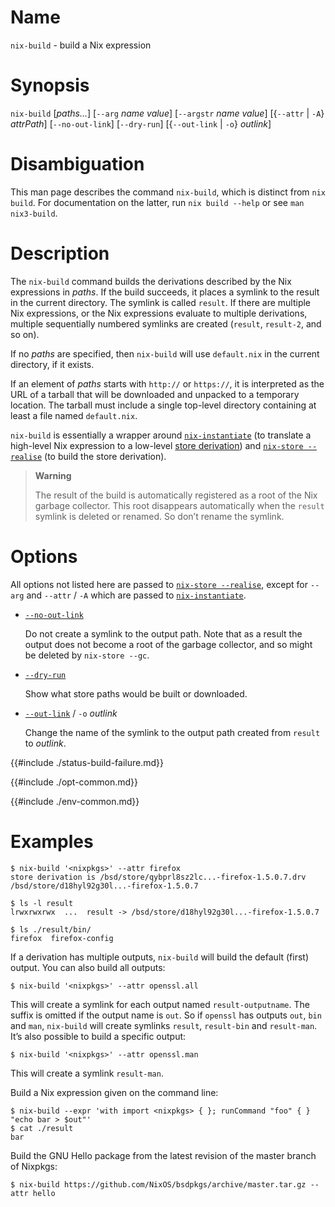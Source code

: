 # Name

`nix-build` - build a Nix expression

# Synopsis

`nix-build` [*paths…*]
  [`--arg` *name* *value*]
  [`--argstr` *name* *value*]
  [{`--attr` | `-A`} *attrPath*]
  [`--no-out-link`]
  [`--dry-run`]
  [{`--out-link` | `-o`} *outlink*]

# Disambiguation

This man page describes the command `nix-build`, which is distinct from `nix
build`. For documentation on the latter, run `nix build --help` or see `man
nix3-build`.

# Description

The `nix-build` command builds the derivations described by the Nix
expressions in *paths*. If the build succeeds, it places a symlink to
the result in the current directory. The symlink is called `result`. If
there are multiple Nix expressions, or the Nix expressions evaluate to
multiple derivations, multiple sequentially numbered symlinks are
created (`result`, `result-2`, and so on).

If no *paths* are specified, then `nix-build` will use `default.nix` in
the current directory, if it exists.

If an element of *paths* starts with `http://` or `https://`, it is
interpreted as the URL of a tarball that will be downloaded and unpacked
to a temporary location. The tarball must include a single top-level
directory containing at least a file named `default.nix`.

`nix-build` is essentially a wrapper around
[`nix-instantiate`](nix-instantiate.md) (to translate a high-level Nix
expression to a low-level [store derivation]) and [`nix-store
--realise`](@docroot@/command-ref/bsd-store/realise.md) (to build the store
derivation).

[store derivation]: @docroot@/glossary.md#gloss-store-derivation

> **Warning**
>
> The result of the build is automatically registered as a root of the
> Nix garbage collector. This root disappears automatically when the
> `result` symlink is deleted or renamed. So don’t rename the symlink.

# Options

All options not listed here are passed to
[`nix-store --realise`](nix-store/realise.md),
except for `--arg` and `--attr` / `-A` which are passed to [`nix-instantiate`](nix-instantiate.md).

- <span id="opt-no-out-link">[`--no-out-link`](#opt-no-out-link)<span>

  Do not create a symlink to the output path. Note that as a result
  the output does not become a root of the garbage collector, and so
  might be deleted by `nix-store --gc`.

- <span id="opt-dry-run">[`--dry-run`](#opt-dry-run)</span>

  Show what store paths would be built or downloaded.

- <span id="opt-out-link">[`--out-link`](#opt-out-link)</span> / `-o` *outlink*

  Change the name of the symlink to the output path created from
  `result` to *outlink*.

{{#include ./status-build-failure.md}}

{{#include ./opt-common.md}}

{{#include ./env-common.md}}

# Examples

```console
$ nix-build '<nixpkgs>' --attr firefox
store derivation is /bsd/store/qybprl8sz2lc...-firefox-1.5.0.7.drv
/bsd/store/d18hyl92g30l...-firefox-1.5.0.7

$ ls -l result
lrwxrwxrwx  ...  result -> /bsd/store/d18hyl92g30l...-firefox-1.5.0.7

$ ls ./result/bin/
firefox  firefox-config
```

If a derivation has multiple outputs, `nix-build` will build the default
(first) output. You can also build all outputs:

```console
$ nix-build '<nixpkgs>' --attr openssl.all
```

This will create a symlink for each output named `result-outputname`.
The suffix is omitted if the output name is `out`. So if `openssl` has
outputs `out`, `bin` and `man`, `nix-build` will create symlinks
`result`, `result-bin` and `result-man`. It’s also possible to build a
specific output:

```console
$ nix-build '<nixpkgs>' --attr openssl.man
```

This will create a symlink `result-man`.

Build a Nix expression given on the command line:

```console
$ nix-build --expr 'with import <nixpkgs> { }; runCommand "foo" { } "echo bar > $out"'
$ cat ./result
bar
```

Build the GNU Hello package from the latest revision of the master
branch of Nixpkgs:

```console
$ nix-build https://github.com/NixOS/bsdpkgs/archive/master.tar.gz --attr hello
```
